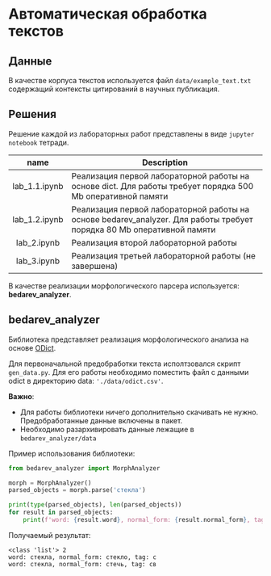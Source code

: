 # Автоматическая обработка текстов

## Данные
В качестве корпуса текстов используется файл `data/example_text.txt` содержащий контексты цитирований
в научных публикация.

## Решения
Решение каждой из лабораторных работ представлены в виде `jupyter notebook` тетради.

| name         | Description |
| :------------: | ----------- |
| lab_1.1.ipynb | Реализация первой лабораторной работы на основе dict. Для работы требует порядка 500 Mb оперативной памяти|
| lab_1.2.ipynb | Реализация первой лабораторной работы на основе bedarev_analyzer. Для работы требует порядка 80 Mb оперативной памяти |
| lab_2.ipynb | Реализация второй лабораторной работы |
| lab_3.ipynb | Реализация третьей лабораторной работы (не завершена) |

В качестве реализации морфологического парсера используется: **bedarev_analyzer**.

## bedarev_analyzer
Библиотека представляет реализация морфологического анализа на основе [ODict](http://odict.ru/).

Для первоначальной предобработки текста исполтзовался скрипт `gen_data.py`. Для его работы необходимо поместить файл 
с данными odict в директорию data: `'./data/odict.csv'`.

**Важно**:
- Для работы библиотеки ничего дополнительно скачивать не нужно. Предобработанные данные включены в пакет.
- Необходимо разархивировать данные лежащие в `bedarev_analyzer/data`

Пример использования библиотеки:
```python
from bedarev_analyzer import MorphAnalyzer

morph = MorphAnalyzer()
parsed_objects = morph.parse('стекла')

print(type(parsed_objects), len(parsed_objects))
for result in parsed_objects:
    print(f'word: {result.word}, normal_form: {result.normal_form}, tag: {result.tag}')


```
Получаемый результат:
```text
<class 'list'> 2
word: стекла, normal_form: стекло, tag: с
word: стекла, normal_form: стечь, tag: св

```
